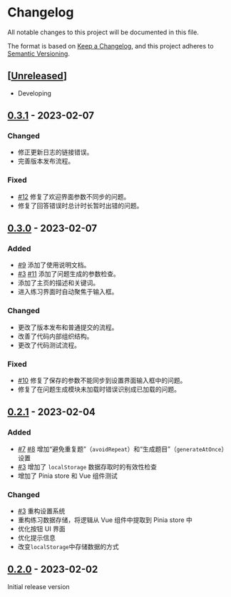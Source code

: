 # Changelog

All notable changes to this project will be documented in this file.

The format is based on [Keep a Changelog],
and this project adheres to [Semantic Versioning].

## [[Unreleased]]

- Developing

## [0.3.1] - 2023-02-07

### Changed

- 修正更新日志的链接错误。
- 完善版本发布流程。

### Fixed

- [#12] 修复了欢迎界面参数不同步的问题。
- 修复了回答错误时总计时长暂时出错的问题。

## [0.3.0] - 2023-02-07

### Added

- [#9] 添加了使用说明文档。
- [#3] [#11] 添加了问题生成的参数检查。
- 添加了主页的描述和关键词。
- 进入练习界面时自动聚焦于输入框。

### Changed

- 更改了版本发布和普通提交的流程。
- 改善了代码内部组织结构。
- 更改了代码测试流程。

### Fixed

- [#10] 修复了保存的参数不能同步到设置界面输入框中的问题。
- 修复了在问题生成模块未加载时错误识别成已加载的问题。

## [0.2.1] - 2023-02-04

### Added

- [#7] [#8] 增加“避免重复题”（`avoidRepeat`）和“生成题目”（`generateAtOnce`）设置
- [#3] 增加了 `localStorage` 数据存取时的有效性检查
- 增加了 Pinia store 和 Vue 组件测试

### Changed

- [#3] 重构设置系统
- 重构练习数据存储，将逻辑从 Vue 组件中提取到 Pinia store 中
- 优化按钮 UI 界面
- 优化提示信息
- 改变`localStorage`中存储数据的方式

## [0.2.0] - 2023-02-02

Initial release version

<!-- Links -->
[keep a changelog]: https://keepachangelog.com/en/1.0.0/
[semantic versioning]: https://semver.org/spec/v2.0.0.html

<!-- Versions -->
[Unreleased]: https://github.com/cup113/Oral-Calculation/compare/v0.3.1..HEAD
[0.3.1]: https://github.com/cup113/Oral-Calculation/compare/v0.3.0..v0.3.1
[0.3.0]: https://github.com/cup113/Oral-Calculation/compare/v0.2.1..v0.3.0
[0.2.1]: https://github.com/cup113/Oral-Calculation/compare/7461c35de227dd6afaa50cec66fa5fa8e9deeab4..v0.2.1
[0.2.0]: https://github.com/cup113/Oral-Calculation/tree/7461c35de227dd6afaa50cec66fa5fa8e9deeab4

<!--Issues-->
[#3]: https://github.com/cup113/Oral-Calculation/issues/3
[#7]: https://github.com/cup113/Oral-Calculation/issues/7
[#8]: https://github.com/cup113/Oral-Calculation/issues/8
[#9]: https://github.com/cup113/Oral-Calculation/issues/9
[#10]: https://github.com/cup113/Oral-Calculation/issues/10
[#11]: https://github.com/cup113/Oral-Calculation/issues/11
[#12]: https://github.com/cup113/Oral-Calculation/issues/12

